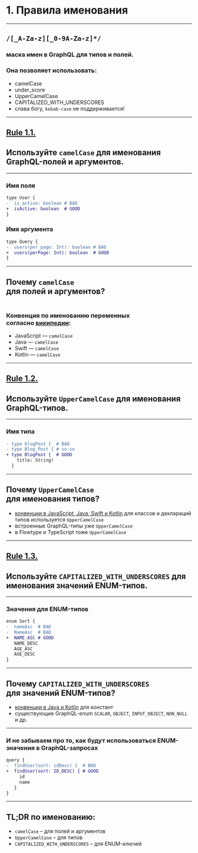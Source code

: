 # 1. Правила именования

-----

## `/[_A-Za-z][_0-9A-Za-z]*/`

### маска имен в GraphQL для типов и полей.

### Она позволяет использовать: <!-- .element: class="fragment" -->

- camelCase <!-- .element: class="fragment" -->
- under_score <!-- .element: class="fragment" -->
- UpperCamelCase <!-- .element: class="fragment" -->
- CAPITALIZED_WITH_UNDERSCORES <!-- .element: class="fragment" -->
- <span>слава богу, `kebab-case` не поддерживается!</span> <!-- .element: class="fragment" -->

-----

## [Rule 1.1.](https://github.com/nodkz/conf-talks/tree/master/articles/graphql/schema-design#rule-1.1) <!-- .element: target="_blank"  -->

## Используйте `camelCase` для именования GraphQL-полей и аргументов.

-----

### Имя поля

```diff
type User {
-  is_active: boolean # BAD
+  isActive: boolean  # GOOD
}

```

### Имя аргумента

```diff
type Query {
-  users(per_page: Int): boolean # BAD
+  users(perPage: Int): boolean  # GOOD
}

```

-----

## Почему `camelCase` <br/>для полей и аргументов?

### <br/>Конвенция по именованию переменных <br />согласно [википедии](https://en.wikipedia.org/wiki/Naming_convention_(programming)):

- JavaScript — `camelCase`
- Java — `camelCase`
- Swift — `camelCase`
- Kotlin — `camelCase`

-----

## [Rule 1.2.](https://github.com/nodkz/conf-talks/tree/master/articles/graphql/schema-design#rule-1.2) <!-- .element: target="_blank"  -->

## Используйте `UpperCamelCase` для именования GraphQL-типов.

-----

### Имя типа

```diff
- type blogPost {  # BAD
- type Blog_Post { # so-so
+ type BlogPost {  # GOOD
    title: String!
  }

```

-----

## Почему `UpperCamelCase` <br/>для именования типов?

- [конвенции в JavaScript, Java, Swift и Kotlin](https://en.wikipedia.org/wiki/Naming_convention_(programming)) для классов и деклараций типов используется `UpperCamelCase`
- встроенные GraphQL-типы уже `UpperCamelCase`
- в Flowtype и TypeScript тоже `UpperCamelCase`

-----

## [Rule 1.3.](https://github.com/nodkz/conf-talks/tree/master/articles/graphql/schema-design#rule-1.3) <!-- .element: target="_blank"  -->

## Используйте `CAPITALIZED_WITH_UNDERSCORES` для именования значений ENUM-типов.

-----

### Значения для ENUM-типов

```diff
enum Sort {
-  nameAsc  # BAD
-  NameAsc  # BAD
+  NAME_ASC # GOOD
   NAME_DESC
   AGE_ASC
   AGE_DESC
}

```

-----

## Почему `CAPITALIZED_WITH_UNDERSCORES` <br/>для значений ENUM-типов?

- [конвенции в Java и Kotlin](https://en.wikipedia.org/wiki/Naming_convention_(programming)) для констант
- существующие GraphQL-enum `SCALAR`, `OBJECT`, `INPUT_OBJECT`, `NON_NULL` и др.

-----

### И не забываем про то, как будут использоваться ENUM-значения в GraphQL-запросах

```diff
query {
-  findUser(sort: idDesc) {  # BAD
+  findUser(sort: ID_DESC) { # GOOD
     id
     name
   }
}

```

-----

## TL;DR по именованию:

- `camelCase` – для полей и аргументов
- `UpperCamelCase` – для типов
- `CAPITALIZED_WITH_UNDERSCORES` – для ENUM-ключей
